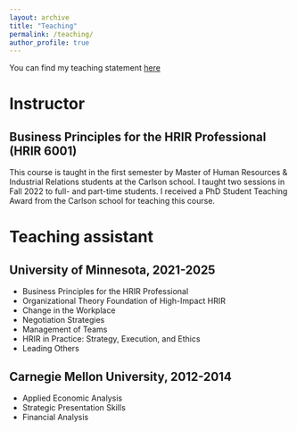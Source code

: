 ```yaml
---
layout: archive
title: "Teaching"
permalink: /teaching/
author_profile: true
---
```


You can find my teaching statement [here](https://drive.google.com/file/d/16pg9YT8ySuLDogEbu0NogtQcc1deUN9j/view?usp=sharing)

# Instructor

## Business Principles for the HRIR Professional (HRIR 6001)

This course is taught in the first semester by Master of Human Resources & Industrial Relations students at the Carlson school. I taught two sessions in Fall 2022 to full- and part-time students. I received a PhD Student Teaching Award from the Carlson school for teaching this course.

# Teaching assistant
## University of Minnesota, 2021-2025
- Business Principles for the HRIR Professional
- Organizational Theory Foundation of High-Impact HRIR
- Change in the Workplace
- Negotiation Strategies
- Management of Teams
- HRIR in Practice: Strategy, Execution, and Ethics
- Leading Others

## Carnegie Mellon University, 2012-2014
- Applied Economic Analysis
- Strategic Presentation Skills
- Financial Analysis
